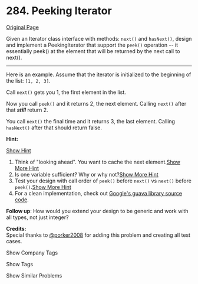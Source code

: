 # 284. Peeking Iterator

[Original Page](https://leetcode.com/problems/peeking-iterator/)

Given an Iterator class interface with methods: `next()` and `hasNext()`, design and implement a PeekingIterator that support the `peek()` operation -- it essentially peek() at the element that will be returned by the next call to next().

* * *

Here is an example. Assume that the iterator is initialized to the beginning of the list: `[1, 2, 3]`.

Call `next()` gets you 1, the first element in the list.

Now you call `peek()` and it returns 2, the next element. Calling `next()` after that _**still**_ return 2.

You call `next()` the final time and it returns 3, the last element. Calling `hasNext()` after that should return false.

**Hint:**

[Show Hint](#)

1.  Think of "looking ahead". You want to cache the next element.[Show More Hint](#)
2.  Is one variable sufficient? Why or why not?[Show More Hint](#)
3.  Test your design with call order of `peek()` before `next()` vs `next()` before `peek()`.[Show More Hint](#)
4.  For a clean implementation, check out [Google's guava library source code](https://github.com/google/guava/blob/703ef758b8621cfbab16814f01ddcc5324bdea33/guava-gwt/src-super/com/google/common/collect/super/com/google/common/collect/Iterators.java#L1125).

**Follow up**: How would you extend your design to be generic and work with all types, not just integer?

**Credits:**  
Special thanks to [@porker2008](https://leetcode.com/discuss/user/porker2008) for adding this problem and creating all test cases.

<div>

<div id="company_tags" class="btn btn-xs btn-warning">Show Company Tags</div>

<span class="hidebutton" style="display: none;">[Google](/company/google/) [Apple](/company/apple/) [Yahoo](/company/yahoo/)</span></div>

<div>

<div id="tags" class="btn btn-xs btn-warning">Show Tags</div>

<span class="hidebutton" style="display: none;">[Design](/tag/design/)</span></div>

<div>

<div id="similar" class="btn btn-xs btn-warning">Show Similar Problems</div>

<span class="hidebutton" style="display: none;">[(M) Binary Search Tree Iterator](/problems/binary-search-tree-iterator/) [(M) Flatten 2D Vector](/problems/flatten-2d-vector/) [(M) Zigzag Iterator](/problems/zigzag-iterator/)</span></div>